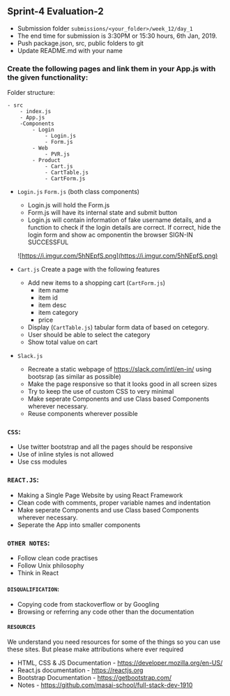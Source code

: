 ## Sprint-4 Evaluation-2

- Submission folder `submissions/<your_folder>/week_12/day_1`
- The end time for submission is 3:30PM or 15:30 hours, 6th Jan, 2019.
- Push package.json, src, public folders to git 
- Update README.md with your name

###  Create the following pages and link them in your App.js with the given functionality:

Folder structure:
```
- src
    - index.js
    - App.js
    -Components
        - Login
            - Login.js
            - Form.js
        - Web
            - PVR.js
        - Product
            - Cart.js
            - CartTable.js
            - CartForm.js

```

- `Login.js` `Form.js` (both class components)
  - Login.js will hold the Form.js
  - Form.js will have its internal state and submit button
  - Login.js will contain information of fake username details, and a function to check if the login details are correct. If correct, hide the login form and show ac omponentin the browser SIGN-IN SUCCESSFUL

  ![https://i.imgur.com/5hNEpfS.png](https://i.imgur.com/5hNEpfS.png)

- `Cart.js` Create a page with the following features 
    - Add new items to a shopping cart (`CartForm.js`)
        - item name
        - item id
        - item desc
        - item category
        - price
    - Display (`CartTable.js`) tabular form data of based on cetegory. 
    - User should be able to select the category
    - Show total value on cart

- `Slack.js`
  - Recreate a static webpage of https://slack.com/intl/en-in/ using bootsrap (as similar as possible)
  - Make the page responsive so that it looks good in all screen sizes
  - Try to keep the use of custom CSS to very minimal
  - Make seperate Components and use Class based Components wherever necessary. 
  - Reuse components wherever possible



### `CSS`:
- Use twitter bootstrap and all the pages should be responsive
- Use of inline styles is not allowed
- Use css modules

### `REACT.JS`:
- Making a Single Page Website by using React Framework
- Clean code with comments, proper variable names and indentation
- Make seperate Components and use Class based Components wherever necessary. 
- Seperate the App into smaller components


### `OTHER NOTES`:
- Follow clean code practises
- Follow Unix philosophy
- Think in React

#### `DISQUALIFICATION`:

- Copying code from stackoverflow or by Googling
- Browsing or referring any code other than the documentation

#### `RESOURCES`

We understand you need resources for some of the things so you can use these sites. But please make attributions where ever required

- HTML, CSS & JS Documentation - <https://developer.mozilla.org/en-US/>
- React.js documentation - <https://reactjs.org>
- Bootstrap Documentation - https://getbootstrap.com/
- Notes - https://github.com/masai-school/full-stack-dev-1910
